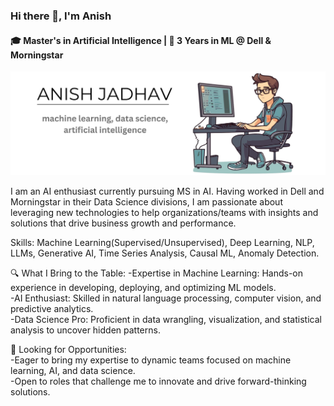 ### Hi there 👋, I'm Anish
#### 🎓 Master's in Artificial Intelligence | 🏢 3 Years in ML @ Dell & Morningstar

![](https://github.com/anish-jadhav/anish-jadhav/blob/main/banner.jpg?raw=true)

I am an AI enthusiast currently pursuing MS in AI. Having worked in Dell and Morningstar in their Data Science divisions, I am passionate about leveraging new technologies to help organizations/teams with insights and solutions that drive business growth and performance.

Skills: Machine Learning(Supervised/Unsupervised), Deep Learning, NLP, LLMs, Generative AI, Time Series Analysis, Causal ML, Anomaly Detection.

🔍 What I Bring to the Table:
-Expertise in Machine Learning: Hands-on experience in developing, deploying, and optimizing ML models.<br>
-AI Enthusiast: Skilled in natural language processing, computer vision, and predictive analytics.<br>
-Data Science Pro: Proficient in data wrangling, visualization, and statistical analysis to uncover hidden patterns.<br>

🌟 Looking for Opportunities:<br>
-Eager to bring my expertise to dynamic teams focused on machine learning, AI, and data science.<br>
-Open to roles that challenge me to innovate and drive forward-thinking solutions.<br>
